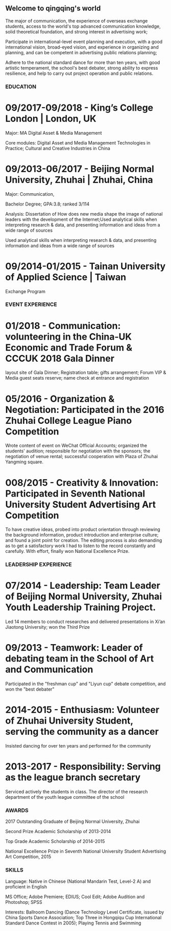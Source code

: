 ## Welcome to qingqing's world


The major of communication, the experience of overseas exchange students, access to the world's top advanced communication knowledge, solid theoretical foundation, and strong interest in advertising work;

Participate in international-level event planning and execution, with a good international vision, broad-eyed vision, and experience in organizing and planning, and can be competent in advertising public relations planning;

Adhere to the national standard dance for more than ten years, with good artistic temperament, the school's best debater, strong ability to express resilience, and help to carry out project operation and public relations.


### EDUCATION 


# 09/2017-09/2018 - King’s College London | London, UK
Major: MA Digital Asset & Media Management

Core modules: Digital Asset and Media Management Technologies in Practice; Cultural and Creative Industries in China

# 09/2013-06/2017 - Beijing Normal University, Zhuhai | Zhuhai, China
Major: Communication,

Bachelor Degree; GPA:3.8; ranked 3/114

Analysis: Dissertation of How does new media shape the image of national leaders with the development of the Internet;Used analytical skills when interpreting research & data, and presenting information and ideas from a wide range of sources

Used analytical skills when interpreting research & data, and presenting information and ideas from a wide range of sources


# 09/2014-01/2015 - Tainan University of Applied Science | Taiwan

Exchange Program


### EVENT EXPERIENCE


# 01/2018 - Communication: volunteering in the China-UK Economic and Trade Forum & CCCUK 2018 Gala Dinner 

layout site of Gala Dinner; Registration table; gifts arrangement; Forum VIP & Media guest seats reserve; name check at entrance and registration

# 05/2016 - Organization & Negotiation: Participated in the 2016 Zhuhai College League Piano Competition

Wrote content of event on WeChat Official Accounts; organized the students' audition; responsible for negotiation with the sponsors; the negotiation of venue rental; successful cooperation with Plaza of Zhuhai Yangming square.

# 008/2015 - Creativity & Innovation: Participated in Seventh National University Student Advertising Art Competition

To have creative ideas, probed into product orientation through reviewing the background information, product introduction and enterprise culture; and found a joint point for creation. The editing process is also demanding as to get a satisfactory work I had to listen to the record constantly and carefully. With effort, finally won National Excellence Prize.

### LEADERSHIP EXPERIENCE


# 07/2014  - Leadership: Team Leader of Beijing Normal University, Zhuhai Youth Leadership Training Project.

Led 14 members to conduct researches and delivered presentations in Xi’an Jiaotong University; won the Third Prize 

# 09/2013  - Teamwork: Leader of debating team in the School of Art and Communication 

Participated in the "freshman cup" and "Liyun cup" debate competition, and won the "best debater"

# 2014-2015 - Enthusiasm: Volunteer of Zhuhai University Student, serving the community as a dancer

Insisted dancing for over ten years and performed for the community 

# 2013-2017 - Responsibility: Serving as the league branch secretary

Serviced actively the students in class. The director of the research department of the youth league committee of the school 


### AWARDS


2017 Outstanding Graduate of Beijing Normal University, Zhuhai

Second Prize Academic Scholarship of 2013-2014

Top Grade Academic Scholarship of 2014-2015
      
National Excellence Prize in Seventh National University Student Advertising Art Competition, 2015 


### SKILLS

Language: Native in Chinese (National Mandarin Test, Level-2 A) and proficient in English 

MS Office; Adobe Premiere; EDIUS; Cool Edit; Adobe Audition and Photoshop; SPSS 

Interests: Ballroom Dancing (Dance Technology Level Certificate, issued by China Sports Dance Association; Top Three in     Hongqiqu Cup International Standard Dance Contest in 2005); Playing Tennis and Swimming     

